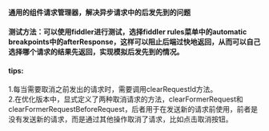 #### 通用的组件请求管理器，解决异步请求中的后发先到的问题
#### 测试方法：可以使用fiddler进行测试，选择fiddler rules菜单中的automatic breakpoints中的afterResponse，这样可以阻止后端过快地返回，从而可以自己选择哪个请求的结果先返回，实现模拟后发先到的情况。
#### tips:
1.每当需要取消之前发出的请求时，需要调用clearRequestId方法。<br>
2.在优化版本中，显式定义了两种取消请求的方法，clearFormerRequest和clearFormerRequestBeforeRequest，后者用于在发送新的请求前使用，前者是没有发送新的请求，而是通过其他操作取消了请求，比如点击取消按钮。
